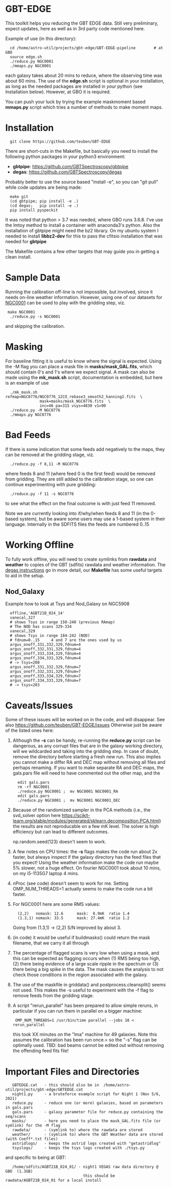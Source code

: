 # GBT-EDGE

This toolkit helps you reducing the GBT EDGE data.
Still very preliminary, expect updates, here
as well as in 3rd party code mentioned here.

Example of use (in this directory):

      cd /home/astro-util/projects/gbt-edge/GBT-EDGE-pipeline        # at GBO
      source edge.sh
      ./reduce.py NGC0001
      ./mmaps.py NGC0001
	  
each galaxy takes about 20 mins to reduce, where the observing time was about 60 mins.
The use of the **edge.sh** script is optional in your installation, as long as the needed packages are
installed in *your* python (see Installation below). However, at GBO it is required.

You can push your luck by trying the example maskmoment based **mmaps.py** script which tries a number
of methods to make moment maps.



# Installation

      git clone https://github.com/teuben/GBT-EDGE

There are short-cuts in the Makefile, but basically you need to 
install the following python packages in your python3 environment:

* **gbtpipe**: https://github.com/GBTSpectroscopy/gbtpipe
* **degas**:   https://github.com/GBTSpectroscopy/degas

Probably better to use the source based "install -e", so you can "git pull" while code updates are being made:

      make git
      (cd gbtpipe; pip install -e .)
      (cd degas;   pip install -e .)
      pip install pyspeckit
	  
It was noted that python > 3.7 was needed, where GBO runs 3.6.8. I've use the lmtoy method to
install a container with anaconda3's python. Also the installation of gbtpipe might need the
bz2 library. On my ubuntu system I needed to install **libbz2-dev** for this to pass the cfitsio
installation that was needed for **gbtpipe**

The Makefile contains a few other targets that may guide you in getting a clean install.

# Sample Data

Running the calibration off-line is not impossible, but involved, since it needs on-line weather
information. However, using
one of our datasets for [NGC0001](https://www.astro.umd.edu/~teuben/edge/data/NGC0001.tar) can be
used to play with the gridding step, viz.

     make NGC0001
      ./reduce.py -s NGC0001

and skipping the calibration.

# Masking

For baseline fitting it is useful to know where the signal is expected. Using the -M flag you can
place a mask file in **masks/mask_GAL.fits**, which should contain 0's and 1's where we expect signal.
A mask can also be made using the **mk_mask.sh** script, documentation is embedded, but here is an
example of use

      ./mk_mask.sh refmap=NGC0776/NGC0776_12CO_rebase3_smooth2_hanning2.fits  \
	               mask=masks/mask_NGC0776.fits  \
	               inc=46 pa=315 vsys=4830 v1=90
      ./reduce.py -M NGC0776
      ./mmaps.py NGC0776

# Bad Feeds

If there is some indication that some feeds add negatively to the maps, they can be removed at the gridding 
stage, viz.

      ./reduce.py -f 8,11 -M NGC0776

where feeds 8 and 11 (where feed 0 is the first feed) would be removed from gridding. They are still added to
the calibration stage, so one can continue experimenting with pure gridding:

      ./reduce.py -f 11 -s NGC0776
	  
to see what the effect on the final outcome is with just feed 11 removed.

Note we are currently looking into if/why/when feeds 8 and 11 (in the 0-based system), but be aware some users
may use a 1-based system in their language. Internally in the SDFITS files the feeds are numbered 0..15


# Working Offline

To fully work offline, you will need to create symlinks from
**rawdata** and **weather** to copies of the GBT (sdfits) rawdata and
weather information. The [degas
instructions](https://github.com/GBTSpectroscopy/degas/blob/master/README.md#local-installation-of-the-degas-pipeline)
go in more detail, our **Makefile** has some useful targets to aid in
the setup.

## Nod_Galaxy

Example how to look at Tsys and Nod_Galaxy on NGC5908

      offline,'AGBT21B_024_14'
      vanecal,327
      # shows Tsys in range 150-248 (previous RAmap)
      # The NOD has scans 329-334
      vanecal,329
      # shows Tsys in range 184-242 (NOD)
      # fdnum=0..15     4 and 7 are the ones used by us
      argus_onoff,331,332,329,fdnum=4
      argus_onoff,332,331,329,fdnum=4
      argus_onoff,333,334,329,fdnum=4
      argus_onoff,334,333,329,fdnum=4
      # -> tsys=200
      argus_onoff,331,332,329,fdnum=7
      argus_onoff,332,331,329,fdnum=7
      argus_onoff,333,334,329,fdnum=7
      argus_onoff,334,333,329,fdnum=7
      # -> tsys=203

# Caveats/Issues

Some of these issues will be worked on in  the code, and will disappear. See also https://github.com/teuben/GBT-EDGE/issues
Otherwise just be aware of the listed ones here:

1. Although the **-s** can be handy, re-running the **reduce.py** script can be dangerous, as any 
   corrupt files that are in the galaxy working directory, will we wildcarded and taking into the gridding
   step.   In case of doubt, remove the directory before starting a fresh new run.   This also implies you 
   cannot make a differ RA and DEC map without removing all files and perhaps renaming. If you want to make
   separate RA and DEC maps, the gals.pars file will need to have commented out the other map, and the
   
	     edit gals.pars
		 rm -rf NGC0001
         ./reduce.py NGC0001 ;  mv NGC0001 NGC0001_RA
	     edit gals.pars
         ./reduce.py NGC0001 ;  mv NGC0001 NGC0001_DEC
		 
2. Because of the randomized sampler in the PCA methods (i.e., the svd_solver option
   here https://scikit-learn.org/stable/modules/generated/sklearn.decomposition.PCA.html) the results are not reproducable
   on a few mK level.  The solver is high efficiency but can lead to different outcomes.
   
   np.random.seed(123)  doesn't seem to work.

3. A few notes on CPU times: the **-s** flags makes the code run about 2x faster, but always inspect if the galaxy directory
   has the feed files that you expect! Using the weather information make the code
   run maybe 5% slower, not a huge effect. On fourier NGC0001 took about 10 mins, on my i5-1135G7 laptop 4 mins.

4. nProc (see code) doesn't seem to work for me.   Setting OMP_NUM_THREADS=1 actually seems to make the code run a bit faster.

5. For NGC0001 here are some RMS values:

         (2,2)   nomask: 12.6      mask:  8.9mK  ratio 1.4
         (1.3,1) nomask: 33.5      mask: 27.4mK  ratio 1.2
	 
   Going from (1.3,1) -> (2,2) S/N improved by about 3.

6. (in code) it would be useful if buildmasks() could return the mask filename, that we carry it all through

7. The percentage of flagged scans is very low when using a mask, and
   this can be expected as flagging occurs when (1) RMS being too
   high, (2) there being evidence of a large scale ripple in the
   spectrum or (3) there being a big spike in the data.  The mask
   causes the analysis to not check those conditions in the region
   associated with the galaxy.
   
8. The use of the maskfile in griddata() and postprocess.cleansplit() seems not used. This makes the -s useful
   to experiment with the -f flag to remove feeds from the gridding stage.

9. A script "rerun_parallel" has been prepared to allow simple reruns, in particular if you can run them
   in parallel on a bigger machine:

        OMP_NUM_THREADS=1 /usr/bin/time parallel --jobs 16 < rerun_parallel

   this took XX minutes on the "lma" machine for 49 galaxies. Note this assumes the calibration has been run once.=
   so the "-s" flag can be optimally used.
   TBD:    bad beams cannot be edited out without removing the offending feed fits file!
   



# Important Files and Directories

       GBTEDGE.cat   - this should also be in  /home/astro-util/projects/gbt-edge/GBTEDGE.cat 
       night1.py     - a bruteforce example script for Night 1 (Nov 5/6, 2021)
       reduce.py     - reduce one (or more) galaxies, based on parameters in gals.pars
       gals.pars     - galaxy parameter file for reduce.py containing the seq/scans 
       masks/        - here you need to place the mask_GAL.fits file (or symlink) for the -M flag
       rawdata/      - (symlink to) where the rawdata are stored
       weather/      - (symlink to) where the GBT Weather data are stored (with Coeff*.txt files)
       astridlogs/   - keeps the astrid logs created with "getastridlog"
       tsyslogs/     - keeps the tsys logs created with ./tsys.py

and specific to being at GBT:

       /home/sdfits/AGBT21B_024_01/ - night1 VEGAS raw data directory @ GBO  (1.3GB)
                                      this should be rawdata/AGBT21B_024_01 for a local install
